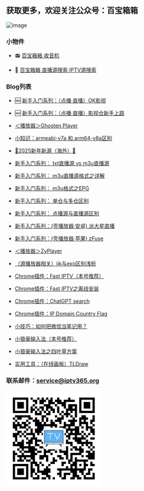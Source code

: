 ## 获取更多，欢迎关注公众号：百宝箱箱
<!-- ## 欢迎关注公众号：百宝箱箱
![image](./assets/GongZhongHao.png) -->
<img src="./assets/GongZhongHao.png" alt="image" width="400" height="auto">

### 小物件

*   📻️ [百宝箱箱 收音机](https://radio.iptv365.org) 

*   🔎 [百宝箱箱 直播源搜索·IPTV源搜索](https://search.iptv365.org) 

### Blog列表
*   🆕 [新手入门系列：（点播·直播）OK影视](./docs/022_OK_Pro.md)

*   🆕 [新手入门系列：（点播·直播）影视仓新手上路](./docs/017_YingShiCang.md)

*   [＜播放器＞Ghosten Player](./docs/016_GhostenPlayer.md)

*   [小知识：armeabi-v7a 和 arm64-v8a区别](./docs/015_arm.md)

*   [🎊2025新年新源（海外）🎊](./docs/008_NewSource.md)

*   [新手入门系列： txt直播源 vs m3u直播源](./docs/018_txtm3u.md)

*   [新手入门系列： m3u直播源格式之详解](./docs/019_m3uDetail.md)

*   [新手入门系列： m3u格式之EPG](./docs/020_m3uDetail2.md)

*   [新手入门系列： 单仓与多仓区别](./docs/014_DanCangDuoCang.md)

*   [新手入门系列： 点播源与直播源区别](./docs/013_DianBoZhiBo.md)

*   [新手入门系列：(壳播放器·安卓) 派大星直播](./docs/001_paidaxing.md)

*   [新手入门系列：(壳播放器·苹果) zFuse](./docs/012_zFuse.md)

*   [ ＜播放器＞ZyPlayer](./docs/021_ZyPlayer.md)

*   [（源播放器相关）ijk与exo区别浅析](./docs/003_JieMa.md)

*   [Chrome插件：Fast IPTV（本号推荐）](./docs/002_FastIPTV.md)

*   [Chrome插件：Fast IPTV之离线安装](./docs/004_FastIPTV_OfflineInstall.md)

*   [Chrome插件：ChatGPT search](./docs/007_ChatGPTSearch.md)

*   [Chrome插件：IP Domain Country Flag](./docs/010_IPDomainCountryFlag.md)

*   [小技巧：如何把微信当笔记用？](./docs/009_Wexin_Biji.md)

*   [小狼毫输入法（本号推荐）](./docs/005_XiaoLangHao.md)

*   [小狼毫输入法之四叶草方案](./docs/006_XiaoLangHao_SYC.md)

*   [实用工具：（在线画板）TLDraw](./docs/011_tldraw.md)




### 联系邮件：service@iptv365.org
![image](./assets/BBXX-QR.jpg)
